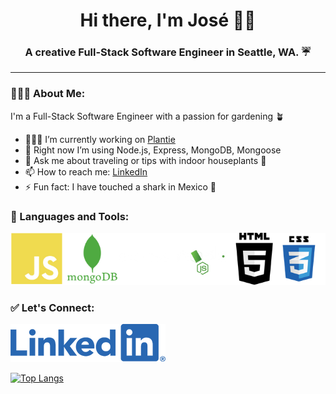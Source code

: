 <h1 align="center">Hi there, I'm José 👋🏼</h1>
<h3 align="center">A creative Full-Stack Software Engineer in Seattle, WA. ☔️ </h3>

---

### 🙇🏻‍♂️ About Me:

I'm a Full-Stack Software Engineer with a passion for gardening 🪴 

- 👨🏻‍💻 I’m currently working on [Plantie](https://github.com/JoseGalvez-H/plantie)
- 🧠 Right now I’m using Node.js, Express, MongoDB, Mongoose
- 💬 Ask me about traveling or tips with indoor houseplants 🌱
- 📫 How to reach me: [LinkedIn](https://www.linkedin.com/in/josegalvez-h/)
- ⚡ Fun fact: I have touched a shark in Mexico 🦈

### 💾 Languages and Tools:

![JavaScript, MongoDb, Express, Node.js, HTML5, CSS3](assets/languages2.png)

### ✅ Let's Connect:
[![LinkedIn](assets/linkedinlogo.png)](https://www.linkedin.com/in/josegalvez-h/)

[![Top Langs](https://github-readme-stats.vercel.app/api/top-langs/?username=josegalvez-h&layout=compact&theme=vision-friendly-dark)](https://github.com/anuraghazra/github-readme-stats)







